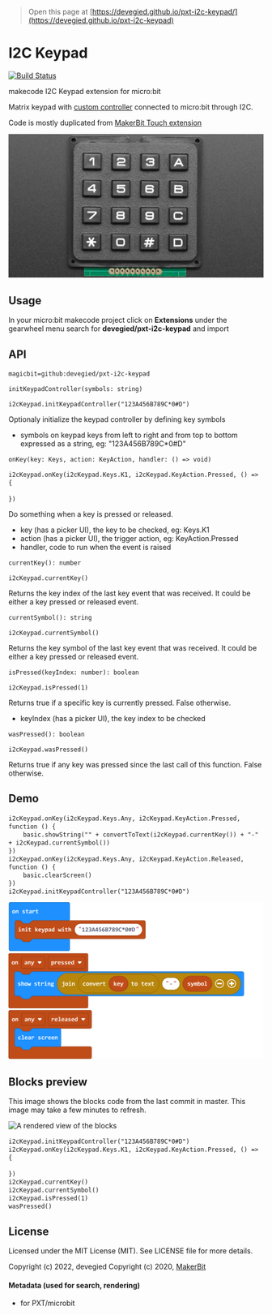 > Open this page at [https://devegied.github.io/pxt-i2c-keypad/](https://devegied.github.io/pxt-i2c-keypad)

# I2C Keypad

[![Build Status](https://travis-ci.org/devegied/pxt-i2c-keypad.svg?branch=master)](https://travis-ci.org/devegied/pxt-i2c-keypad)

makecode I2C Keypad extension for micro:bit

Matrix keypad with [custom controller](https://github.com/devegied/keypad_4x4_i2c_stm8_spl) connected to micro:bit through I2C.

Code is mostly duplicated from [MakerBit Touch extension](https://github.com/1010Technologies/pxt-makerbit-touch)

![](icon.png)

## Usage

In your micro:bit makecode project click on **Extensions** under the gearwheel menu
search for **devegied/pxt-i2c-keypad** and import

## API

```package
magicbit=github:devegied/pxt-i2c-keypad
```
```sig
initKeypadController(symbols: string)
```
```block
i2cKeypad.initKeypadController("123A456B789C*0#D")
```
Optionaly initialize the keypad controller by defining key symbols
  - symbols on keypad keys from left to right and from top to bottom expressed as a string, eg: "123A456B789C*0#D"

```sig
onKey(key: Keys, action: KeyAction, handler: () => void)
```
```block
i2cKeypad.onKey(i2cKeypad.Keys.K1, i2cKeypad.KeyAction.Pressed, () => {

})
```
Do something when a key is pressed or released.
  - key (has a picker UI), the key to be checked, eg: Keys.K1
  - action (has a picker UI), the trigger action, eg: KeyAction.Pressed
  - handler, code to run when the event is raised

```sig
currentKey(): number
```
```block
i2cKeypad.currentKey()
```
Returns the key index of the last key event that was received. It could be either a key pressed or released event.

```sig
currentSymbol(): string
```
```block
i2cKeypad.currentSymbol()
```
Returns the key symbol of the last key event that was received. It could be either a key pressed or released event.

```sig
isPressed(keyIndex: number): boolean
```
```block
i2cKeypad.isPressed(1)
```
Returns true if a specific key is currently pressed. False otherwise.
  - keyIndex (has a picker UI), the key index to be checked 

```sig
wasPressed(): boolean
```
```block
i2cKeypad.wasPressed()
```
Returns true if any key was pressed since the last call of this function. False otherwise.

## Demo

```blocks
i2cKeypad.onKey(i2cKeypad.Keys.Any, i2cKeypad.KeyAction.Pressed, function () {
    basic.showString("" + convertToText(i2cKeypad.currentKey()) + "-" + i2cKeypad.currentSymbol())
})
i2cKeypad.onKey(i2cKeypad.Keys.Any, i2cKeypad.KeyAction.Released, function () {
    basic.clearScreen()
})
i2cKeypad.initKeypadController("123A456B789C*0#D")
```

![Demo code](demo.png)

## Blocks preview

This image shows the blocks code from the last commit in master.
This image may take a few minutes to refresh.

![A rendered view of the blocks](https://github.com/devegied/pxt-i2c-keypad/raw/master/.github/makecode/blocks.png)

```cards
i2cKeypad.initKeypadController("123A456B789C*0#D")
i2cKeypad.onKey(i2cKeypad.Keys.K1, i2cKeypad.KeyAction.Pressed, () => {

})
i2cKeypad.currentKey()
i2cKeypad.currentSymbol()
i2cKeypad.isPressed(1)
wasPressed()
```

## License  

Licensed under the MIT License (MIT). See LICENSE file for more details.

Copyright (c) 2022, devegied
Copyright (c) 2020, [MakerBit](https://github.com/1010Technologies/pxt-makerbit-touch)

#### Metadata (used for search, rendering)

* for PXT/microbit

<script src="https://devegied.github.io/makecode-devegied-gh-pages-embed.js"></script><script>makeCodeRender("{{ site.makecode.home_url }}", "{{ site.github.owner_name }}/{{ site.github.repository_name }}");</script>